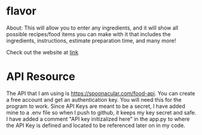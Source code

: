 # flavor

About: This will allow you to enter any ingredients, and it will show all possible recipes/food items you can make with it that includes the ingredients, instructions, estimate preparation time, and many more!

Check out the website at <a href="#">link</a>

# API Resource
The API that I am using is https://spoonacular.com/food-api. You can create a free account and get an authentication key. You will need this for the program to work. Since API Keys are meant to be a secret, I have added mine to a .env file so when I push to github, it keeps my key secret and safe. I have added a comment "API key initizalized here" in the app.py to where the API Key is defined and located to be referenced later on in my code.
